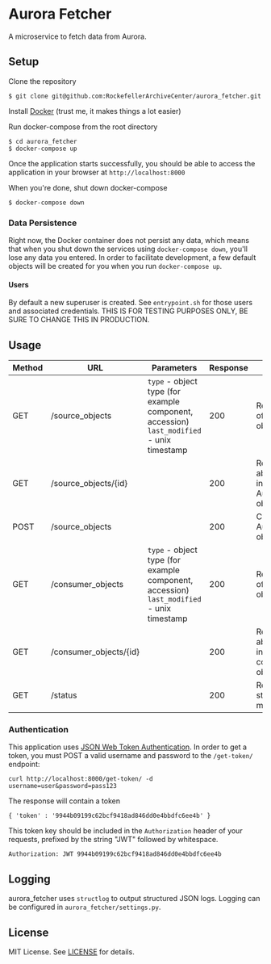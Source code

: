 # Aurora Fetcher

A microservice to fetch data from Aurora.

## Setup

Clone the repository

    $ git clone git@github.com:RockefellerArchiveCenter/aurora_fetcher.git

Install [Docker](https://store.docker.com/search?type=edition&offering=community) (trust me, it makes things a lot easier)

Run docker-compose from the root directory

    $ cd aurora_fetcher
    $ docker-compose up

Once the application starts successfully, you should be able to access the application in your browser at `http://localhost:8000`

When you're done, shut down docker-compose

    $ docker-compose down


### Data Persistence

Right now, the Docker container does not persist any data, which means that when you shut down the services using `docker-compose down`, you'll lose any data you entered. In order to facilitate development, a few default objects will be created for you when you run `docker-compose up`.


#### Users

By default a new superuser is created. See `entrypoint.sh` for those users and associated credentials. THIS IS FOR TESTING PURPOSES ONLY, BE SURE TO CHANGE THIS IN PRODUCTION.


## Usage

| Method | URL | Parameters | Response  | Behavior  |
|--------|-----|---|---|---|
|GET|/source_objects|`type` - object type (for example component, accession) <br/> `last_modified` - unix timestamp |200|Returns a list of Aurora objects|
|GET|/source_objects/{id}| |200|Returns data about an individual Aurora object|
|POST|/source_objects||200|Creates an Aurora object|
|GET|/consumer_objects|`type` - object type (for example component, accession) <br/> `last_modified` - unix timestamp |200|Returns a list of consumer objects|
|GET|/consumer_objects/{id}| |200|Returns data about an individual consumer object|
|GET|/status||200|Return the status of the microservice


### Authentication

This application uses [JSON Web Token Authentication](https://github.com/GetBlimp/django-rest-framework-jwt). In order to get a token, you must POST a valid username and password to the `/get-token/` endpoint:

    curl http://localhost:8000/get-token/ -d username=user&password=pass123

The response will contain a token

    { 'token' : '9944b09199c62bcf9418ad846dd0e4bbdfc6ee4b' }

This token key should be included in the `Authorization` header of your requests, prefixed by the string "JWT" followed by whitespace.

    Authorization: JWT 9944b09199c62bcf9418ad846dd0e4bbdfc6ee4b


## Logging

aurora_fetcher uses `structlog` to output structured JSON logs. Logging can be configured in `aurora_fetcher/settings.py`.


## License

MIT License. See [LICENSE](LICENSE) for details.
